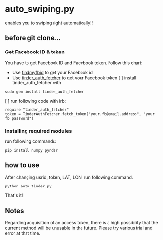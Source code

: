 # auto_swiping.py
enables you to swiping right automatically!!

## before git clone...
### Get Facebook ID & token
You have to get Facebook ID and Facebook token. Follow this chart:
- Use [findmyfbid](https://findmyfbid.com/) to get your Facebook id
- Use [tinder_auth_fetcher](https://github.com/shuheiktgw/tinder_auth_fetcher/) to get your Facebook token
[ ] install tinder_auth_fetcher with
```
sudo gem install tinder_auth_fetcher
```
[ ] run following code with irb:
```
require "tinder_auth_fetcher"
token = TinderAuthFetcher.fetch_token("your.fb@email.address", "your fb password")
```

### Installing required modules
run following commands:
```
pip install numpy pynder
```

## how to use
After changing usrid, token, LAT, LON, run following command.
```
python auto_tinder.py
```
That's it! 

## Notes
Regarding acquisition of an access token, there is a high possibility that the current method will be unusable in the future. Please try various trial and error at that time.